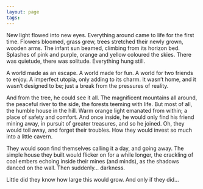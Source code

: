```yaml
---
layout: page
tags: 
---
```


New light flowed into new eyes. Everything around came to life for the first time. Flowers bloomed, grass grew, trees stretched their newly grown, wooden arms. The infant sun beamed, climbing from its horizon bed. Splashes of pink and purple, orange and yellow coloured the skies. There was quietude, there was solitude. Everything hung still.

A world made as an escape. A world made for fun. A world for two friends to enjoy. A imperfect utopia, only adding to its charm. It wasn’t home, and it wasn’t designed to be; just a break from the pressures of reality.

And from the tree, he could see it all. The magnificent mountains all around, the peaceful river to the side, the forests teeming with life. But most of all, the humble house in the hill. Warm orange light emanated from within; a place of safety and comfort. And once inside, he would only find his friend mining away, in pursuit of greater treasures, and so he joined. Oh, they would toil away, and forget their troubles. How they would invest so much into a little cavern.

They would soon find themselves calling it a day, and going away. The simple house they built would flicker on for a while longer, the crackling of coal embers echoing inside their mines (and minds), as the shadows danced on the wall. Then suddenly… darkness.

Little did they know how large this would grow. And only if they did…